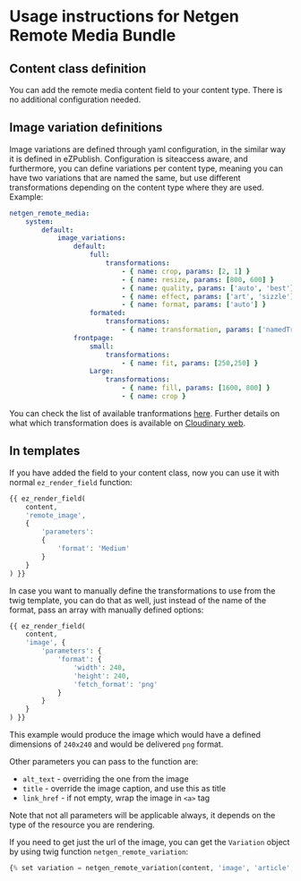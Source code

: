 # Usage instructions for Netgen Remote Media Bundle #

## Content class definition ##
You can add the remote media content field to your content type. There is no additional configuration needed.

## Image variation definitions ##
Image variations are defined through yaml configuration, in the similar way it is defined in eZPublish. Configuration is siteaccess aware, and furthermore, you can define variations per content type, meaning you can have two variations that are named the same, but use different transformations depending on the content type where they are used.
Example:
```yaml
netgen_remote_media:
    system:
        default:
            image_variations:
                default:
                    full:
                        transformations:
                            - { name: crop, params: [2, 1] }
                            - { name: resize, params: [800, 600] }
                            - { name: quality, params: ['auto', 'best'] }
                            - { name: effect, params: ['art', 'sizzle'] }
                            - { name: format, params: ['auto'] }
                    formated:
                        transformations:
                            - { name: transformation, params: ['namedTransformation'] }
                frontpage:
                    small:
                        transformations:
                            - { name: fit, params: [250,250] }
                    Large:
                        transformations:
                            - { name: fill, params: [1600, 800] }
                            - { name: crop }
```
You can check the list of available tranformations [here](Resources/docs/Transfromations.md). Further details on what which transformation does is available on [Cloudinary web](http://cloudinary.com/documentation/image_transformations).

## In templates ##
If you have added the field to your content class, now you can use it with normal `ez_render_field` function:
```php
{{ ez_render_field(
    content,
    'remote_image',
    {
        'parameters':
        {
            'format': 'Medium'
        }
    }
) }}
```
In case you want to manually define the transformations to use from the twig template, you can do that as well, just instead of the name of the format, pass an array with manually defined options:
```php
{{ ez_render_field(
    content,
    'image', {
        'parameters': {
            'format': {
                'width': 240,
                'height': 240,
                'fetch_format': 'png'
            }
        }
    }
) }}
```
This example would produce the image which would have a defined dimensions of `240x240` and would be delivered `png` format.

Other parameters you can pass to the function are:
* `alt_text` - overriding the one from the image
* `title` - override the image caption, and use this as title
* `link_href` - if not empty, wrap the image in `<a>` tag

Note that not all parameters will be applicable always, it depends on the type of the resource you are rendering.

If you need to get just the url of the image, you can get the `Variation` object by using twig function `netgen_remote_variation`:
```php
{% set variation = netgen_remote_variation(content, 'image', 'article', 'full') %}
```
